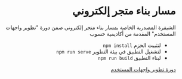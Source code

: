 <div dir="rtl">
<h1> مسار بناء متجر إلكتروني </h1>
<p>الشيفرة المصدرية الخاصة بمسار بناء متجر إلكتروني ضمن دورة "تطوير واجهات المستخدم" المقدمة من أكاديمية حسوب</p>
<ul>
<li>لتثبيت الحزم <code>npm install</code></li>
<li>لتشغيل التطبيق في بيئة التطوير <code>npm run serve</code></li>
<li>لبناء التطبيق <code>npm run build</code></li>
</ul>
<div>
<a href="https://academy.hsoub.com/learn/front-end-web-development/">دورة تطوير واجهات المستخدم</a>
</div>
</div> 